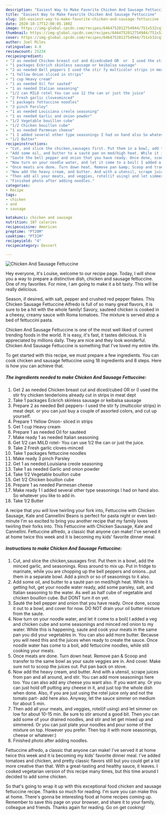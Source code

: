 ```yaml
---
description: "Easiest Way to Make Favorite Chicken And Sausage Fettuccine"
title: "Easiest Way to Make Favorite Chicken And Sausage Fettuccine"
slug: 165-easiest-way-to-make-favorite-chicken-and-sausage-fettuccine
date: 2020-10-17T12:08:05.100Z
image: https://img-global.cpcdn.com/recipes/6464752012754944/751x532cq70/chicken-and-sausage-fettuccine-recipe-main-photo.jpg
thumbnail: https://img-global.cpcdn.com/recipes/6464752012754944/751x532cq70/chicken-and-sausage-fettuccine-recipe-main-photo.jpg
cover: https://img-global.cpcdn.com/recipes/6464752012754944/751x532cq70/chicken-and-sausage-fettuccine-recipe-main-photo.jpg
author: Joel Miles
ratingvalue: 4.8
reviewcount: 25234
recipeingredient:
- "2 as needed Chicken breast cut and dicedcubed OR  or  I used the stir fry chicken tenderloins already cut in strips in meat dept"
- "1 packages Eckrich skinless sausage or keibalsa sausage"
- "2 as needed Bell peppers I used the stir fy multicolor strips in meat dept or you can just buy a couple of assorted colors and cut up yourself"
- "1 Yellow Onion sliced in strips"
- "1 cup Heavy cream"
- "1 as needed Oil for sauted"
- "1 as needed Italian seasoning"
- "1/2 can MILD rotel You can use 12 the can or just the juice"
- "2 Fresh garlic clovesminced"
- "1 packages fettuccine noodles"
- "3 pinch Parsley"
- "1 as needed Louisiana creole seasoning"
- "1 as needed Garlic and onion powder"
- "1/2 Vegetable bouillon cube"
- "1/2 Chicken bouillon cube"
- "1 as needed Parmesan cheese"
- "1 I added several other type seasonings I had on hand also So whatever you like to add in"
- "1/2 Butter"
recipeinstructions:
- "Cut, and slice the chicken,sausages first. Put them in a bowl, add the minced garlic, and seasonings. Ross around to mix up. Put in fridge to marinate, while you are chopping up the bell peppers and onions...put them in a separate bowl. Add a pinch or so of seasonings to it also."
- "Add some oil, and butter to a sauté pan on med/high heat. While it is getting hot, get your noodle water ready, add some parsley, salt, and Italian seasoning to the water. As well as half cube of vegetable and chicken bouillon cube. But DONT turn it on yet."
- "Sauté the bell pepper and onion that you have ready. Once done, scoop it out to a bowl, and cover for now. DO NOT drain your oil butter mixture from the saute."
- "Now turn on your noodle water, and let it come to a boil( I added a veg and chicken cube and some seasonings and minced red onion to my water. While this is happening, saute and cook your meats in the same pan you did your vegetables in. You can also add more butter. Because you will need this  and the juices when ready to create the sauce. Once noodle water has come to a boil, add fettuccine noodles, while still cooking your meats."
- "Once meats are done. Turn down heat. Remove pan &amp; Scoop and transfer to the same bowl as your saute veggies are in. And cover. Make sure not to scoop the juices out. Put pan back on stove."
- "Now add the heavy cream, and butter. And with a utensil, scrape juices from pan and all around, and stir. You can add more seasonings here too. You can also add any cheese you want also. If you want any. Or you can just hold off putting any cheese in it, and just top the whole dish when done. Also, if you are just using the rotel juice only and not the tomato part- add here also. Anyway, let the sauce simmer on medium for about 5 min."
- "Then add all your meats, and veggies, rotel(if using) and let simmer on low for about 10-15 min. Be sure to stir around a good bit. Then you can add some of your drained noodles, and stir and let get mixed up and simmered. Or you can just plate your noodles and pour some of the mixture on top. However you prefer. Then top it with more seasonings, cheese or whatever:)"
- "Finished photo after adding noodles."
categories:
- Recipe
tags:
- chicken
- and
- sausage

katakunci: chicken and sausage 
nutrition: 107 calories
recipecuisine: American
preptime: "PT20M"
cooktime: "PT31M"
recipeyield: "4"
recipecategory: Dessert

---
```



![Chicken And Sausage Fettuccine](https://img-global.cpcdn.com/recipes/6464752012754944/751x532cq70/chicken-and-sausage-fettuccine-recipe-main-photo.jpg)

Hey everyone, it's Louise, welcome to our recipe page. Today, I will show you a way to prepare a distinctive dish, chicken and sausage fettuccine. One of my favorites. For mine, I am going to make it a bit tasty. This will be really delicious.

Season, if desired, with salt, pepper and crushed red pepper flakes. This Chicken Sausage Fettuccine Alfredo is full of so many great flavors, it is sure to be a hit with the whole family! Savory, sauteed chicken is cooked in a cheesy, creamy sauce with Roma tomatoes. The mixture is served atop a bed of fettuccini pasta.

Chicken And Sausage Fettuccine is one of the most well liked of current trending foods in the world. It is easy, it's fast, it tastes delicious. It is appreciated by millions daily. They are nice and they look wonderful. Chicken And Sausage Fettuccine is something that I've loved my entire life.


To get started with this recipe, we must prepare a few ingredients. You can cook chicken and sausage fettuccine using 18 ingredients and 8 steps. Here is how you can achieve that.

<!--inarticleads1-->

##### The ingredients needed to make Chicken And Sausage Fettuccine:

1. Get 2 as needed Chicken breast cut and diced/cubed OR  or  (I used the stir fry chicken tenderloins already cut in strips in meat dept
1. Take 1 packages Eckrich skinless sausage or keibalsa sausage
1. Prepare 2 as needed Bell peppers- I used the stir fy (multicolor strips) in meat dept. or you can just buy a couple of assorted colors, and cut up yourself.
1. Prepare 1 Yellow Onion- sliced in strips
1. Get 1 cup Heavy cream
1. Prepare 1 as needed Oil for sautéed
1. Make ready 1 as needed Italian seasoning
1. Get 1/2 can MILD rotel- You can use 1/2 the can or just the juice.
1. Take 2 Fresh garlic cloves-minced
1. Take 1 packages fettuccine noodles
1. Make ready 3 pinch Parsley
1. Get 1 as needed Louisiana creole seasoning
1. Take 1 as needed Garlic and onion powder
1. Take 1/2 Vegetable bouillon cube
1. Get 1/2 Chicken bouillon cube
1. Prepare 1 as needed Parmesan cheese
1. Make ready 1 I added several other type seasonings I had on hand also. So whatever you like to add in.
1. Take 1/2 Butter


A recipe that you will love twirling your fork into, Fettuccine with Chicken Sausage, Kale and Cannellini Beans is perfect for pasta night or even last-minute I&#39;m so excited to bring you another recipe that my family loves twirling their forks into. This Fettuccine with Chicken Sausage, Kale and Cannellini. Fettuccine alfredo, a classic that anyone can make! I&#39;ve served it at home twice this week and it is becoming my kids&#39; favorite dinner meal. 

<!--inarticleads2-->

##### Instructions to make Chicken And Sausage Fettuccine:

1. Cut, and slice the chicken,sausages first. Put them in a bowl, add the minced garlic, and seasonings. Ross around to mix up. Put in fridge to marinate, while you are chopping up the bell peppers and onions...put them in a separate bowl. Add a pinch or so of seasonings to it also.
1. Add some oil, and butter to a sauté pan on med/high heat. While it is getting hot, get your noodle water ready, add some parsley, salt, and Italian seasoning to the water. As well as half cube of vegetable and chicken bouillon cube. But DONT turn it on yet.
1. Sauté the bell pepper and onion that you have ready. Once done, scoop it out to a bowl, and cover for now. DO NOT drain your oil butter mixture from the saute.
1. Now turn on your noodle water, and let it come to a boil( I added a veg and chicken cube and some seasonings and minced red onion to my water. While this is happening, saute and cook your meats in the same pan you did your vegetables in. You can also add more butter. Because you will need this  and the juices when ready to create the sauce. Once noodle water has come to a boil, add fettuccine noodles, while still cooking your meats.
1. Once meats are done. Turn down heat. Remove pan &amp; Scoop and transfer to the same bowl as your saute veggies are in. And cover. Make sure not to scoop the juices out. Put pan back on stove.
1. Now add the heavy cream, and butter. And with a utensil, scrape juices from pan and all around, and stir. You can add more seasonings here too. You can also add any cheese you want also. If you want any. Or you can just hold off putting any cheese in it, and just top the whole dish when done. Also, if you are just using the rotel juice only and not the tomato part- add here also. Anyway, let the sauce simmer on medium for about 5 min.
1. Then add all your meats, and veggies, rotel(if using) and let simmer on low for about 10-15 min. Be sure to stir around a good bit. Then you can add some of your drained noodles, and stir and let get mixed up and simmered. Or you can just plate your noodles and pour some of the mixture on top. However you prefer. Then top it with more seasonings, cheese or whatever:)
1. Finished photo after adding noodles.


Fettuccine alfredo, a classic that anyone can make! I&#39;ve served it at home twice this week and it is becoming my kids&#39; favorite dinner meal. I&#39;ve added tomatoes and chicken, and pretty classic flavors still but you could get a lot more creative than that. With a great-tasting and healthy sauce, it leaves. I cooked vegetarian version of this recipe many times, but this time around I decided to add some chicken. 

So that's going to wrap it up with this exceptional food chicken and sausage fettuccine recipe. Thanks so much for reading. I'm sure you can make this at home. There's gonna be interesting food at home recipes coming up. Remember to save this page on your browser, and share it to your family, colleague and friends. Thanks again for reading. Go on get cooking!
